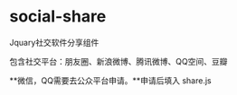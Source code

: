 # social-share



Jquary社交软件分享组件  

包含社交平台：朋友圈、新浪微博、腾讯微博、QQ空间、豆瓣

**微信，QQ需要去公众平台申请。**申请后填入 share.js
